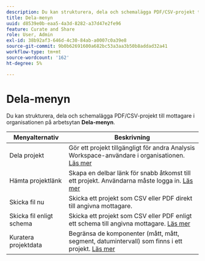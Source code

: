 ```yaml
---
description: Du kan strukturera, dela och schemalägga PDF/CSV-projekt till mottagare i din organisation.
title: Dela-menyn
uuid: d8539e0b-eaa5-4a3d-8282-a37d47e2fe96
feature: Curate and Share
role: User, Admin
exl-id: 38b92af3-646d-4c30-84ab-a0007c0a39e8
source-git-commit: 9b0b62691600a682bc53a3aa3b50b8addad32a41
workflow-type: tm+mt
source-wordcount: '162'
ht-degree: 5%

---
```


# Dela-menyn

Du kan strukturera, dela och schemalägga PDF/CSV-projekt till mottagare i organisationen på arbetsytan **Dela-menyn**.

| Menyalternativ | Beskrivning |
|---|---|
| Dela projekt | Gör ett projekt tillgängligt för andra Analysis Workspace-användare i organisationen. [Läs mer](https://experienceleague.adobe.com/docs/analytics/analyze/analysis-workspace/curate-share/share-projects.html) |
| Hämta projektlänk | Skapa en delbar länk för snabb åtkomst till ett projekt. Användarna måste logga in. [Läs mer](https://experienceleague.adobe.com/docs/analytics/analyze/analysis-workspace/curate-share/shareable-links.html) |
| Skicka fil nu | Skicka ett projekt som CSV eller PDF direkt till angivna mottagare. |
| Skicka fil enligt schema | Skicka ett projekt som CSV eller PDF enligt ett schema till angivna mottagare. [Läs mer](https://experienceleague.adobe.com/docs/analytics/analyze/analysis-workspace/curate-share/t-schedule-report.html) |
| Kuratera projektdata | Begränsa de komponenter (mått, mått, segment, datumintervall) som finns i ett projekt. [Läs mer](https://experienceleague.adobe.com/docs/analytics/analyze/analysis-workspace/curate-share/curate.html) |
